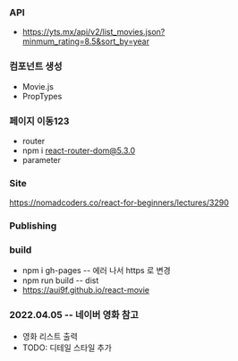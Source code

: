 ### API

- https://yts.mx/api/v2/list_movies.json?minmum_rating=8.5&sort_by=year

### 컴포넌트 생성

- Movie.js
- PropTypes

### 페이지 이동123

- router
- npm i react-router-dom@5.3.0
- parameter

### Site

https://nomadcoders.co/react-for-beginners/lectures/3290

### Publishing

### build

- npm i gh-pages
  -- 에러 나서 https 로 변경
- npm run build
  -- dist
- https://aui9f.github.io/react-movie

### 2022.04.05 -- 네이버 영화 참고

- 영화 리스트 출력
- TODO: 디테일 스타일 추가
